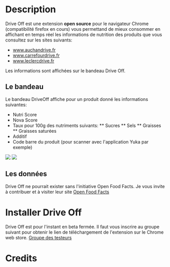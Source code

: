 ﻿# Description

Drive Off est une extension **open source** pour le navigateur Chrome (compatibilité firefox en cours) vous permettand de mieux consommer en affichant 
en temps réel les informations de nutrition des produits que vous consultez sur les sites suivants:
* www.auchandrive.fr
* www.carrefourdrive.fr
* www.leclercdrive.fr

Les informations sont affichées sur le bandeau Drive Off.

## Le bandeau

Le bandeau DriveOff affiche pour un produit donné les informations suivantes:
* Nutri Score
* Nova Score
* Taux pour 100g des nutriments suivants:
** Sucres
** Sels
** Graisses
** Graisses saturées
* Additif
* Code barre du produit (pour scanner avec l'application Yuka par exemple)

![](/img/bandeau.png)
<img src="/DriveOff/img/bandeau.png"/>

## Les donn&eacute;es

Drive Off ne pourrait exister sans l'initiative Open Food Facts. Je vous invite à contribuer et à visiter leur site [Open Food Facts](http://www.openfoodfacts.org) 

# Installer Drive Off

Drive Off est pour l'instant en beta fermée. Il faut vous inscrire au groupe suivant pour obtenir le lien de téléchargement de l'extension sur le Chrome web store. [Groupe des testeurs](https://groups.google.com/forum/#!forum/driveoff_extension)

# Credits
